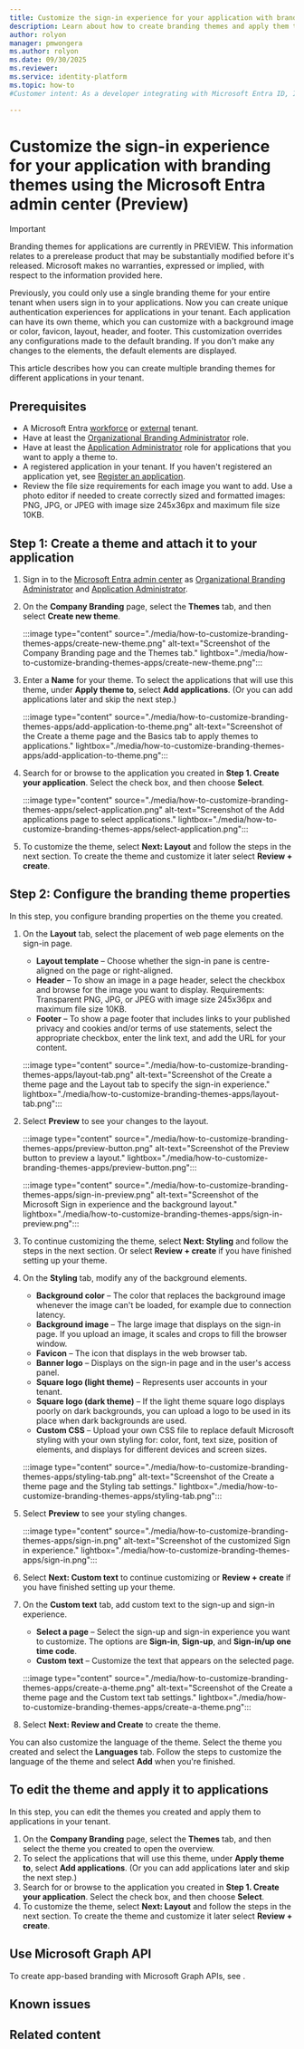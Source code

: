 ```yaml
---
title: Customize the sign-in experience for your application with branding themes using the Microsoft Entra admin center (Preview)
description: Learn about how to create branding themes and apply them to the sign-in experience for your application using the Microsoft Entra admin center.
author: rolyon
manager: pmwongera
ms.author: rolyon
ms.date: 09/30/2025
ms.reviewer: 
ms.service: identity-platform
ms.topic: how-to
#Customer intent: As a developer integrating with Microsoft Entra ID, I want to customize the sign-in experience for my application.

---
```


# Customize the sign-in experience for your application with branding themes using the Microsoft Entra admin center (Preview)

> [!IMPORTANT]
> Branding themes for applications are currently in PREVIEW.
> This information relates to a prerelease product that may be substantially modified before it's released. Microsoft makes no warranties, expressed or implied, with respect to the information provided here.

Previously, you could only use a single branding theme for your entire tenant when users sign in to your applications. Now you can create unique authentication experiences for applications in your tenant. Each application can have its own theme, which you can customize with a background image or color, favicon, layout, header, and footer. This customization overrides any configurations made to the default branding. If you don't make any changes to the elements, the default elements are displayed.

This article describes how you can create multiple branding themes for different applications in your tenant.

## Prerequisites

- A Microsoft Entra [workforce](../../fundamentals/create-new-tenant.md) or [external](quickstart-tenant-setup.md) tenant.
- Have at least the [Organizational Branding Administrator](../identity/role-based-access-control/permissions-reference.md#organizational-branding-administrator) role.
- Have at least the [Application Administrator](../../identity/role-based-access-control/permissions-reference.md#application-administrator) role for applications that you want to apply a theme to.
- A registered application in your tenant. If you haven't registered an application yet, see [Register an application](../../identity-platform/quickstart-register-app.md).
- Review the file size requirements for each image you want to add. Use a photo editor if needed to create correctly sized and formatted images: PNG, JPG, or JPEG with image size 245x36px and maximum file size 10KB.

## Step 1: Create a theme and attach it to your application

1. Sign in to the [Microsoft Entra admin center](https://entra.microsoft.com/) as [Organizational Branding Administrator](../../identity/role-based-access-control/permissions-reference.md#organizational-branding-administrator) and [Application Administrator](../../identity/role-based-access-control/permissions-reference.md#application-administrator).

1. On the **Company Branding** page, select the **Themes** tab, and then select **Create new theme**.
   
    :::image type="content" source="./media/how-to-customize-branding-themes-apps/create-new-theme.png" alt-text="Screenshot of the Company Branding page and the Themes tab." lightbox="./media/how-to-customize-branding-themes-apps/create-new-theme.png":::
   
1. Enter a **Name** for your theme. To select the applications that will use this theme, under **Apply theme to**, select **Add applications**. (Or you can add applications later and skip the next step.)

    :::image type="content" source="./media/how-to-customize-branding-themes-apps/add-application-to-theme.png" alt-text="Screenshot of the Create a theme page and the Basics tab to apply themes to applications." lightbox="./media/how-to-customize-branding-themes-apps/add-application-to-theme.png":::

1. Search for or browse to the application you created in **Step 1. Create your application**. Select the check box, and then choose **Select**.
   
    :::image type="content" source="./media/how-to-customize-branding-themes-apps/select-application.png" alt-text="Screenshot of the Add applications page to select applications." lightbox="./media/how-to-customize-branding-themes-apps/select-application.png":::

1. To customize the theme, select  **Next: Layout** and follow the steps in the next section. To create the theme and customize it later select **Review + create**.

## Step 2: Configure the branding theme properties

In this step, you configure branding properties on the theme you created.

1. On the **Layout** tab, select the placement of web page elements on the sign-in page.
   - **Layout template** – Choose whether the sign-in pane is centre-aligned on the page or right-aligned.
   - **Header** – To show an image in a page header, select the checkbox and browse for the image you want to display. Requirements: Transparent PNG, JPG, or JPEG with image size 245x36px and maximum file size 10KB.
   - **Footer** – To show a page footer that includes links to your published privacy and cookies and/or terms of use statements, select the appropriate checkbox, enter the link text, and add the URL for your content.
     
    :::image type="content" source="./media/how-to-customize-branding-themes-apps/layout-tab.png" alt-text="Screenshot of the Create a theme page and the Layout tab to specify the sign-in experience." lightbox="./media/how-to-customize-branding-themes-apps/layout-tab.png":::

1. Select **Preview** to see your changes to the layout.
   
    :::image type="content" source="./media/how-to-customize-branding-themes-apps/preview-button.png" alt-text="Screenshot of the Preview button to preview a layout." lightbox="./media/how-to-customize-branding-themes-apps/preview-button.png":::

    :::image type="content" source="./media/how-to-customize-branding-themes-apps/sign-in-preview.png" alt-text="Screenshot of the Microsoft Sign in experience and the background layout." lightbox="./media/how-to-customize-branding-themes-apps/sign-in-preview.png":::

1. To continue customizing the theme, select **Next: Styling** and follow the steps in the next section. Or select **Review + create** if you have finished setting up your theme.

1. On the **Styling** tab, modify any of the background elements.
   - **Background color** – The color that replaces the background image whenever the image can't be loaded, for example due to connection latency.
   - **Background image** – The large image that displays on the sign-in page. If you upload an image, it scales and crops to fill the browser window.
   - **Favicon** – The icon that displays in the web browser tab.
   - **Banner logo** – Displays on the sign-in page and in the user's access panel.
   - **Square logo (light theme)** – Represents user accounts in your tenant.
   - **Square logo (dark theme)** – If the light theme square logo displays poorly on dark backgrounds, you can upload a logo to be used in its place when dark backgrounds are used.
   - **Custom CSS** – Upload your own CSS file to replace default Microsoft styling with your own styling for: color, font, text size, position of elements, and displays for different devices and screen sizes.
     
    :::image type="content" source="./media/how-to-customize-branding-themes-apps/styling-tab.png" alt-text="Screenshot of the Create a theme page and the Styling tab settings." lightbox="./media/how-to-customize-branding-themes-apps/styling-tab.png":::

1. Select **Preview** to see your styling changes.
   
    :::image type="content" source="./media/how-to-customize-branding-themes-apps/sign-in.png" alt-text="Screenshot of the customized Sign in experience." lightbox="./media/how-to-customize-branding-themes-apps/sign-in.png":::

1. Select **Next: Custom text** to continue customizing or **Review + create** if you have finished setting up your theme.
1. On the **Custom text** tab, add custom text to the sign-up and sign-in experience.
   - **Select a page** – Select the sign-up and sign-in experience you want to customize. The options are **Sign-in**, **Sign-up**, and **Sign-in/up one time code**.
   - **Custom text** – Customize the text that appears on the selected page.
     
    :::image type="content" source="./media/how-to-customize-branding-themes-apps/create-a-theme.png" alt-text="Screenshot of the Create a theme page and the Custom text tab settings." lightbox="./media/how-to-customize-branding-themes-apps/create-a-theme.png":::

1. Select **Next: Review and Create** to create the theme.

You can also customize the language of the theme. Select the theme you created and select the **Languages** tab. Follow the steps to customize the language of the theme and select **Add** when you're finished.

## To edit the theme and apply it to applications

In this step, you can edit the themes you created and apply them to applications in your tenant.

1. On the **Company Branding** page, select the **Themes** tab, and then select the theme you created to open the overview.
1. To select the applications that will use this theme, under **Apply theme to**, select **Add applications**. (Or you can add applications later and skip the next step.)
1. Search for or browse to the application you created in **Step 1. Create your application**. Select the check box, and then choose **Select**.
1. To customize the theme, select **Next: Layout** and follow the steps in the next section. To create the theme and customize it later select **Review + create**.

## Use Microsoft Graph API

To create app-based branding with Microsoft Graph APIs, see .

## Known issues

## Related content
